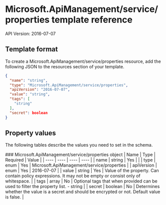 # Microsoft.ApiManagement/service/properties template reference
API Version: 2016-07-07
## Template format

To create a Microsoft.ApiManagement/service/properties resource, add the following JSON to the resources section of your template.

```json
{
  "name": "string",
  "type": "Microsoft.ApiManagement/service/properties",
  "apiVersion": "2016-07-07",
  "value": "string",
  "tags": [
    "string"
  ],
  "secret": boolean
}
```
## Property values

The following tables describe the values you need to set in the schema.

<a id="Microsoft.ApiManagement/service/properties" />
### Microsoft.ApiManagement/service/properties object
|  Name | Type | Required | Value |
|  ---- | ---- | ---- | ---- |
|  name | string | Yes |  |
|  type | enum | Yes | Microsoft.ApiManagement/service/properties |
|  apiVersion | enum | Yes | 2016-07-07 |
|  value | string | Yes | Value of the property. Can contain policy expressions. It may not be empty or consist only of whitespace. |
|  tags | array | No | Optional tags that when provided can be used to filter the property list. - string |
|  secret | boolean | No | Determines whether the value is a secret and should be encrypted or not. Default value is false. |

